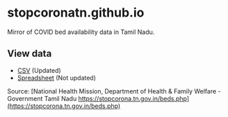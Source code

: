 # stopcoronatn.github.io

Mirror of COVID bed availability data in Tamil Nadu.

## View data

- [CSV](https://github.com/devdattaT/TN-Beds-Status) (Updated)
- [Spreadsheet](https://docs.google.com/spreadsheets/u/2/d/1t75_AfDuf46_aK6RwqUwZGpZV4dv9y0SWaI9pnJRAco/edit#gid=0) (Not updated)

Source: [National Health Mission, Department of Health & Family Welfare - Government Tamil Nadu https://stopcorona.tn.gov.in/beds.php](https://stopcorona.tn.gov.in/beds.php)
